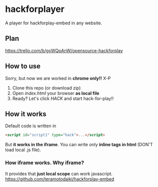 # hackforplayer
A player for hackforplay-embed in any website.


## Plan

https://trello.com/b/gxWQpAnW/opensource-hackforplay


## How to use

Sorry, but now we are worked in **chrome only!!** X-P

1. Clone this repo (or download zip)
2. Open *index.html* your browser **as local file**
3. Ready? Let's click *HACK* and start hack-for-play!!


## How it works

Default code is written in
```html
<script id="script1" type="hack">...</script>
```

But **it works in the iframe**.
You can write only **inline tags in html** (DON'T load local .js file).


### How iframe works. Why iframe?

It provides that **just local scope** can work javascript.
https://github.com/teramotodaiki/hackforplay-embed
